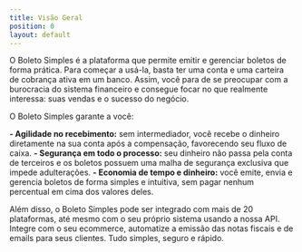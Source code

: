 ```yaml
---
title: Visão Geral
position: 0
layout: default
---
```


O Boleto Simples é a plataforma que permite emitir e gerenciar boletos de forma prática. Para começar a usá-la, basta ter uma conta e uma carteira de cobrança ativa em um banco. Assim, você para de se preocupar com a burocracia do sistema financeiro e consegue focar no que realmente interessa: suas vendas e o sucesso do negócio.

O Boleto Simples garante a você:

**- Agilidade no recebimento:** sem intermediador, você recebe o dinheiro diretamente na sua conta após a compensação, favorecendo seu fluxo de caixa.
**- Segurança em todo o processo:** seu dinheiro não passa pela conta de terceiros e os boletos possuem uma malha de segurança exclusiva que impede adulterações.
**- Economia de tempo e dinheiro:** você emite, envia e gerencia boletos de forma simples e intuitiva, sem pagar nenhum percentual em cima dos valores deles.

Além disso, o Boleto Simples pode ser integrado com mais de 20 plataformas, até mesmo com o seu próprio sistema usando a nossa API. Integre com o seu ecommerce, automatize a emissão das notas fiscais e de emails para seus clientes. Tudo simples, seguro e rápido.
